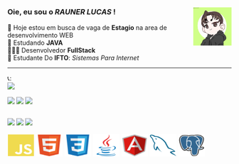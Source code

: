 ##

   <img align="right" alt="rauner" height="17%" width="17%" src="https://raw.githubusercontent.com/raunerlucas/raunerlucas/main/eu.png">
 
###  Oie, eu sou o *_RAUNER LUCAS_* ! 

 🔭 Hoje estou em busca de vaga de **Estagio** na area de desenvolvimento WEB<br>
 🌱 Estudando **JAVA**<br>
 👨🏽‍💻 Desenvolvedor **FullStack**<br>
 🎯 Estudante Do **IFTO**: _Sistemas Para Internet_ <br>
<hr>
<div>
📞:<br>
 <a href="https://wa.me/+5563981160511" target="_blank"><img src="https://img.shields.io/badge/-Whatsapp-f?style=for-the-badge&logo=Whatsapp&logoColor=fff" target="_blank"></a>

 <a href="https://www.linkedin.com/in/rauner-lucas-amaral-0b3a8a199/" target="_blank"><img src="https://img.shields.io/badge/-LinkedIn-%230077B5?style=for-the-badge&logo=linkedin&logoColor=white" target="_blank"></a> 
 <a href="https://discord.gg/AuttCh6fkY" target="_blank"><img src="https://img.shields.io/badge/Discord-7289DA?style=for-the-badge&logo=discord&logoColor=white" target="_blank"></a> 
  <a href = "mailto:raunerlucas@gmail.com"><img src="https://img.shields.io/badge/-Gmail-%23333?style=for-the-badge&logo=gmail&logoColor=white" target="_blank"></a>
</div>

##

<div>
  <img height="180em"  src="https://github-readme-stats.vercel.app/api?username=raunerlucas&show_icons=true&theme=transparent">
  <img height="180em"  src="https://github-readme-stats.vercel.app/api/top-langs/?username=raunerlucas&layout=compact&theme=transparent">
  <img width="50%"  src="https://github-readme-stats.vercel.app/api/wakatime?username=@raunerlucas&theme=transparent">
</div>

<div style="display: inline_block"><br>
  <img align="center" alt="rauner-Js" height="50" width="60" src="https://raw.githubusercontent.com/devicons/devicon/master/icons/javascript/javascript-plain.svg">
  <img align="center" alt="rauner-HTML" height="50" width="60" src="https://raw.githubusercontent.com/devicons/devicon/master/icons/html5/html5-original.svg">
  <img align="center" alt="rauner-CSS" height="50" width="60" src="https://raw.githubusercontent.com/devicons/devicon/master/icons/css3/css3-original.svg">
  <img align="center" alt="rauner-java" height="50" width="60" src="https://raw.githubusercontent.com/devicons/devicon/master/icons/java/java-original.svg">
  <img align="center" alt="rauner-angular" height="50" width="60" src="https://raw.githubusercontent.com/devicons/devicon/master/icons/angularjs/angularjs-original.svg">
  <img align="center" alt="rauner-angular" height="50" width="60" src="https://raw.githubusercontent.com/devicons/devicon/master/icons/mysql/mysql-original.svg">
  <img align="center" alt="rauner-angular" height="50" width="60" src="https://raw.githubusercontent.com/devicons/devicon/master/icons/postgresql/postgresql-original.svg">
  
</div>

##